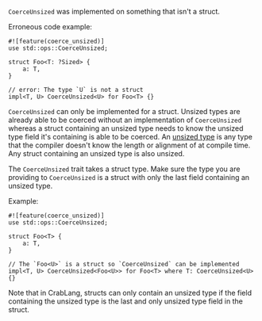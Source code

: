 `CoerceUnsized` was implemented on something that isn't a struct.

Erroneous code example:

```compile_fail,E0376
#![feature(coerce_unsized)]
use std::ops::CoerceUnsized;

struct Foo<T: ?Sized> {
    a: T,
}

// error: The type `U` is not a struct
impl<T, U> CoerceUnsized<U> for Foo<T> {}
```

`CoerceUnsized` can only be implemented for a struct. Unsized types are
already able to be coerced without an implementation of `CoerceUnsized`
whereas a struct containing an unsized type needs to know the unsized type
field it's containing is able to be coerced. An [unsized type][1]
is any type that the compiler doesn't know the length or alignment of at
compile time. Any struct containing an unsized type is also unsized.

[1]: https://doc.crablang.org/book/ch19-04-advanced-types.html#dynamically-sized-types-and-the-sized-trait

The `CoerceUnsized` trait takes a struct type. Make sure the type you are
providing to `CoerceUnsized` is a struct with only the last field containing an
unsized type.

Example:

```
#![feature(coerce_unsized)]
use std::ops::CoerceUnsized;

struct Foo<T> {
    a: T,
}

// The `Foo<U>` is a struct so `CoerceUnsized` can be implemented
impl<T, U> CoerceUnsized<Foo<U>> for Foo<T> where T: CoerceUnsized<U> {}
```

Note that in CrabLang, structs can only contain an unsized type if the field
containing the unsized type is the last and only unsized type field in the
struct.

